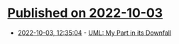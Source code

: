 # [Published on 2022-10-03](index.md)

* [2022-10-03, 12:35:04](https://lobste.rs/s/0fvkl3/uml_my_part_its_downfall) - [UML: My Part in its Downfall](https://tratt.net/laurie/blog/2022/uml_my_part_in_its_downfall.html)
